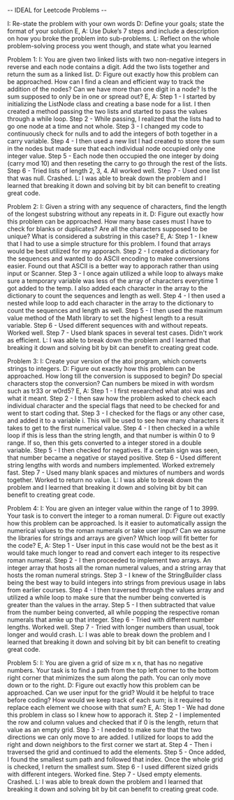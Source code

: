 -- IDEAL for Leetcode Problems --

I: Re-state the problem with your own words
D: Define your goals; state the format of your solution
E, A: Use Duke’s 7 steps and include a description on how you broke the problem into sub-problems.
L: Reflect on the whole problem-solving process you went though, and state what you learned

Problem 1:
  I: You are given two linked lists with two non-negative integers in reverse and each node contains a digit. Add the two lists together and return the sum as a linked list.
  D: Figure out exactly how this problem can be approached. How can I find a clean and efficient way to track the addition of the nodes? Can we have more than one digit in a node? Is the sum supposed to only be in one or spread out?
  E, A: Step 1 - I started by initializing the ListNode class and creating a base node for a list. I then created a method passing the two lists and started to pass the values through a while loop.
        Step 2 - While passing, I realized that the lists had to go one node at a time and not whole.
        Step 3 - I changed my code to continuously check for nulls and to add the integers of both together in a carry variable.
        Step 4 - I then used a new list I had created to store the sum in the nodes but made sure that each individual node occupied only one integer value.
        Step 5 - Each node then occupied the one integer by doing (carry mod 10) and then reseting the carry to go through the rest of the lists.
        Step 6 - Tried lists of length 2, 3, 4. All worked well.
        Step 7 - Used one list that was null. Crashed.
  L: I was able to break down the problem and I learned that breaking it down and solving bit by bit can benefit to creating great code.

Problem 2:
  I: Given a string with any sequence of characters, find the length of the longest substring without any repeats in it.
  D: Figure out exactly how this problem can be approached. How many base cases must I have to check for blanks or duplicates? Are all the characters supposed to be unique? What is considered a substring in this case?
  E, A: Step 1 - I knew that I had to use a simple structure for this problem. I found that arrays would be best utilized for my apporach.
        Step 2 - I created a dictionary for the sequences and wanted to do ASCII encoding to make conversions easier. Found out that ASCII is a better way to apporach rather than using input or Scanner.
        Step 3 - I once again utilized a while loop to always make sure a temporary variable was less of the array of characters everytime 1 got added to the temp. I also added each character in the array to the dictionary to count the sequences and length as well.
        Step 4 - I then used a nested while loop to add each character in the array to the dictionary to count the sequences and length as well.
        Step 5 - I then used the maximum value method of the Math library to set the highest length to a result variable.
        Step 6 - Used different sequences with and without repeats. Worked well.
        Step 7 - Used blank spaces in several test cases. Didn't work as efficient.
  L: I was able to break down the problem and I learned that breaking it down and solving bit by bit can benefit to creating great code.
 
Problem 3:
  I: Create your version of the atoi program, which converts strings to integers. 
  D: Figure out exactly how this problem can be approached. How long till the conversion is supposed to begin? Do special characters stop the conversion? Can numbers be mixed in with wordsm such as tr33 or w0rd5?
  E, A: Step 1 - I first researched what atoi was and what it meant.
        Step 2 - I then saw how the problem asked to check each individual character and the special flags that need to be checked for and went to start coding that.
        Step 3 - I checked for the flags or any other case, and added it to a variable i. This will be used to see how many characters it takes to get to the first numerical value. 
        Step 4 - I then checked in a while loop if this is less than the string length, and that number is within 0 to 9 range. If so, then this gets converted to a integer stored in a double variable.
        Step 5 - I then checked for negatives. If a certain sign was seen, that number became a negative or stayed positive.
        Step 6 - Used different string lengths with words and numbers implemented. Worked extremely fast.
        Step 7 - Used many blank spaces and mixtures of numbers and words together. Worked to return no value.
  L: I was able to break down the problem and I learned that breaking it down and solving bit by bit can benefit to creating great code.

Problem 4:
  I: You are given an integer value within the range of 1 to 3999. Your task is to convert the integer to a roman numeral.
  D: Figure out exactly how this problem can be approached. Is it easier to automatically assign the numerical values to the roman numerals or take user input? Can we assume the libraries for strings and arrays are given? Which loop will fit better for the code?
  E, A: Step 1 - User input in this case would not be the best as it would take much longer to read and convert each integer to its respective roman numeral.
        Step 2 - I then proceeded to implement two arrays. An integer array that hosts all the roman numeral values, and a string array that hosts the roman numeral strings.
        Step 3 - I knew of the StringBuilder class being the best way to build integers into strings from previous usage in labs from earlier courses. 
        Step 4 - I then traversed through the values array and utilized a while loop to make sure that the number being converted is greater than the values in the array.
        Step 5 - I then subtracted that value from the number being converted, all while popping the respective roman numerals that amke up that integer.
        Step 6 - Tried with different number lengths. Worked well.
        Step 7 - Tried with longer numbers than usual, took longer and would crash.
  L: I was able to break down the problem and I learned that breaking it down and solving bit by bit can benefit to creating great code.

Problem 5:
  I: You are given a grid of size m x n, that has no negative numbers. Your task is to find a path from the top left corner to the bottom right corner that minimizes the sum along the path. You can only move down or to the right. 
  D: Figure out exactly how this problem can be approached. Can we user input for the grid? Would it be helpful to trace before coding? How would we keep track of each sum; is it required to replace each element we choose with that sum?
  E, A: Step 1 - We had done this problem in class so I knew how to apporach it.
        Step 2 - I implemented the row and column values and checked that if 0 is the length, return that value as an empty grid. 
        Step 3 - I needed to make sure that the two directions we can only move to are added. I utilized for loops to add the right and down neighbors to the first corner we start at. 
        Step 4 - Then i traversed the grid and continued to add the elements.
        Step 5 - Once added, I found the smallest sum path and followed that index. Once the whole grid is checked, I return the smallest sum.
        Step 6 - I used different sized grids with different integers. Worked fine.
        Step 7 - Used empty elements. Crashed.
  L: I was able to break down the problem and I learned that breaking it down and solving bit by bit can benefit to creating great code.
